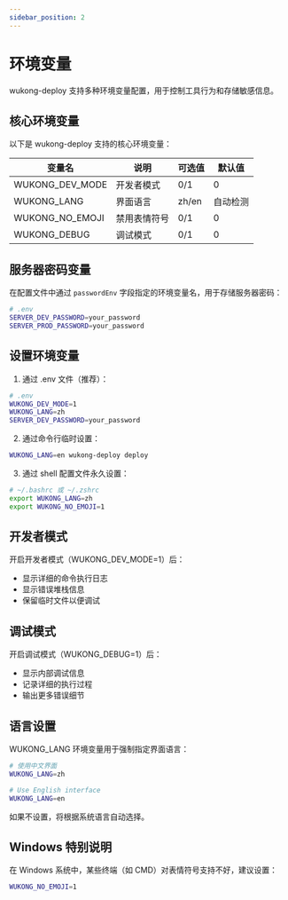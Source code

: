 ```yaml
---
sidebar_position: 2
---
```


# 环境变量

wukong-deploy 支持多种环境变量配置，用于控制工具行为和存储敏感信息。

## 核心环境变量

以下是 wukong-deploy 支持的核心环境变量：

| 变量名 | 说明 | 可选值 | 默认值 |
|--------|------|--------|--------|
| WUKONG_DEV_MODE | 开发者模式 | 0/1 | 0 |
| WUKONG_LANG | 界面语言 | zh/en | 自动检测 |
| WUKONG_NO_EMOJI | 禁用表情符号 | 0/1 | 0 |
| WUKONG_DEBUG | 调试模式 | 0/1 | 0 |

## 服务器密码变量

在配置文件中通过 `passwordEnv` 字段指定的环境变量名，用于存储服务器密码：

```bash
# .env
SERVER_DEV_PASSWORD=your_password
SERVER_PROD_PASSWORD=your_password
```

## 设置环境变量

1. 通过 .env 文件（推荐）：

```bash
# .env
WUKONG_DEV_MODE=1
WUKONG_LANG=zh
SERVER_DEV_PASSWORD=your_password
```

2. 通过命令行临时设置：

```bash
WUKONG_LANG=en wukong-deploy deploy
```

3. 通过 shell 配置文件永久设置：

```bash
# ~/.bashrc 或 ~/.zshrc
export WUKONG_LANG=zh
export WUKONG_NO_EMOJI=1
```

## 开发者模式

开启开发者模式（WUKONG_DEV_MODE=1）后：

- 显示详细的命令执行日志
- 显示错误堆栈信息
- 保留临时文件以便调试

## 调试模式

开启调试模式（WUKONG_DEBUG=1）后：

- 显示内部调试信息
- 记录详细的执行过程
- 输出更多错误细节

## 语言设置

WUKONG_LANG 环境变量用于强制指定界面语言：

```bash
# 使用中文界面
WUKONG_LANG=zh

# Use English interface
WUKONG_LANG=en
```

如果不设置，将根据系统语言自动选择。

## Windows 特别说明

在 Windows 系统中，某些终端（如 CMD）对表情符号支持不好，建议设置：

```bash
WUKONG_NO_EMOJI=1
```
